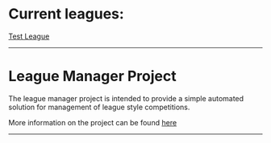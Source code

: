 # Current leagues:

[Test League](/Leagues/test_league/output_data/league_page.md)

---

# League Manager Project

The league manager project is intended to provide a simple automated solution for management of league style competitions. 

More information on the project can be found [here](/league_manager_project.md)

---